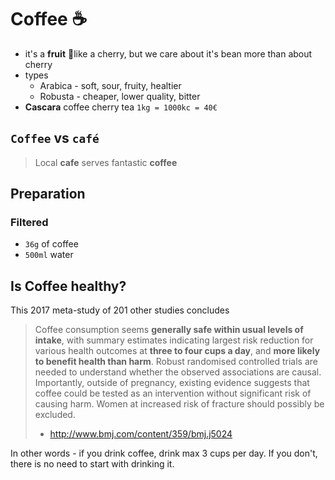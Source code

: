 # Coffee ☕️

- it's a **fruit** 🍒like a cherry, but we care about it's bean more than about cherry
- types
  - Arabica - soft, sour, fruity, healtier
  - Robusta - cheaper, lower quality, bitter
- **Cascara** coffee cherry tea `1kg = 1000kc = 40€`

## `Coffee` vs `café`

> Local **cafe** serves fantastic **coffee**

## Preparation

### Filtered

- `36g` of coffee 
- `500ml` water

## Is Coffee healthy? 

This 2017 meta-study of 201 other studies concludes
> Coffee consumption seems **generally safe within usual levels of intake**, with summary estimates indicating largest risk reduction for various health outcomes at **three to four cups a day**, and **more likely to benefit health than harm**. Robust randomised controlled trials are needed to understand whether the observed associations are causal. Importantly, outside of pregnancy, existing evidence suggests that coffee could be tested as an intervention without significant risk of causing harm. Women at increased risk of fracture should possibly be excluded.
> - http://www.bmj.com/content/359/bmj.j5024

In other words - if you drink coffee, drink max 3 cups per day. If you don't, there is no need to start with drinking it. 

